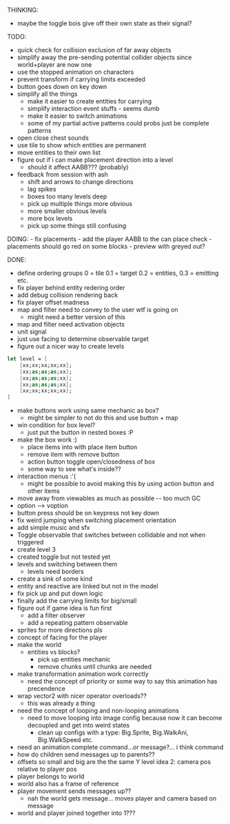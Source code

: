 ﻿THINKING:
- maybe the toggle bois give off their own state as their signal?

TODO:
- quick check for collision exclusion of far away objects
- simplify away the pre-sending potential collider objects since world+player are now one
- use the stopped animation on characters
- prevent transform if carrying limits exceeded
- button goes down on key down
- simplify all the things
	- make it easier to create entities for carrying
	- simplify interaction event stuffs - seems dumb
	- make it easier to switch animations
	- some of my partial active patterns could probs just be complete patterns
- open close chest sounds
- use tile to show which entities are permanent
- move entities to their own list
- figure out if i can make placement direction into a level
	- should it affect AABB??? (probably)
- feedback from session with ash
	- shift and arrows to change directions
	- lag spikes
	- boxes too many levels deep
	- pick up multiple things more obvious
	- more smaller obvious levels
	- more box levels
	- pick up some things still confusing


DOING:
	- fix placements
		- add the player AABB to the can place check
		- placements should go red on some blocks
		- preview with greyed out?

DONE:
- define ordering groups 0 = tile 0.1 = target 0.2 = entities, 0.3 = emitting etc.
- fix player behind entity redering order
- add debug collision rendering back
- fix player offset madness
- map and filter need to convey to the user wtf is going on
	- might need a better version of this
- map and filter need activation objects
- unit signal
- just use facing to determine observable target
- figure out a nicer way to create levels

```fsharp
let level = [
	[xx;xx;xx;xx;xx];
	[xx;as;as;as;xx];
	[xx;as;as;as;xx];
	[xx;as;as;as;xx];
	[xx;xx;xx;xx;xx];
]
```
- make buttons work using same mechanic as box?
	- might be simpler to not do this and use button + map
- win condition for box level?
	- just put the button in nested boxes :P
- make the box work :)
	- place items into with place item button
	- remove item with remove button
	- action button toggle open/closedness of box
	- some way to see what's inside??
- interaction menus :'(
	- might be possible to avoid making this by using action button and other items
- move away from viewables as much as possible -- too much GC
- option --> voption
- button press should be on keypress not key down
- fix weird jumping when switching placement orientation
- add simple music and sfx
- Toggle observable that switches between collidable and not when triggered
- create level 3
- created toggle but not tested yet
- levels and switching between them
	- levels need borders
- create a sink of some kind
- entity and reactive are linked but not in the model
- fix pick up and put down logic
- finally add the carrying limits for big/small
- figure out if game idea is fun first
	- add a filter observer
	- add a repeating pattern observable
- sprites for more directions pls
- concept of facing for the player
- make the world
	- entities vs blocks?
		- pick up entities mechanic
		- remove chunks until chunks are needed
- make transformation animation work correctly
	- need the concept of priority or some way to say this animation has precendence
- wrap vector2 with nicer operator overloads??
	- this was already a thing
- need the concept of looping and non-looping animations
	- need to move looping into image config because now it can become decoupled and get into weird states
		- clean up configs with a type: Big.Sprite, Big.WalkAni, Big.WalkSpeed etc.
- need an animation complete command...or message?... i think command
- how do children send messages up to parents??
- offsets so small and big are the the same Y level
idea 2: camera pos relative to player pos
- player belongs to world
- world also has a frame of reference
- player movement sends messages up??
	- nah the world gets message... moves player and camera based on message
- world and player joined together into 1???



